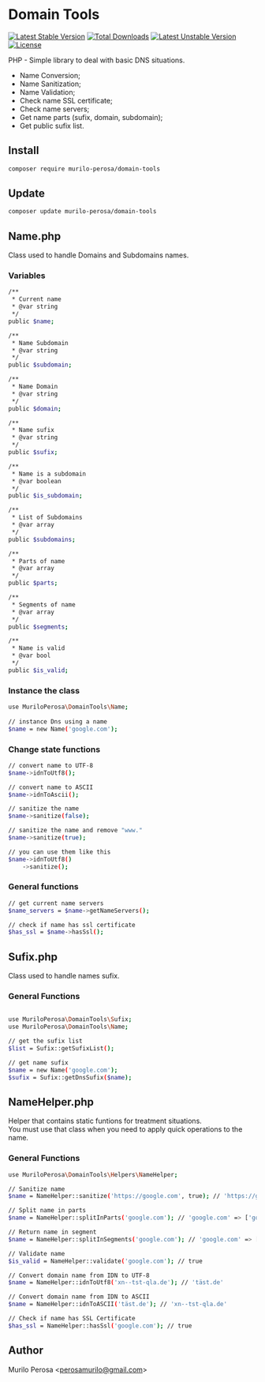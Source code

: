 # Domain Tools

[![Latest Stable Version](https://poser.pugx.org/murilo-perosa/domain-tools/v)](//packagist.org/packages/murilo-perosa/domain-tools) [![Total Downloads](https://poser.pugx.org/murilo-perosa/domain-tools/downloads)](//packagist.org/packages/murilo-perosa/domain-tools) [![Latest Unstable Version](https://poser.pugx.org/murilo-perosa/domain-tools/v/unstable)](//packagist.org/packages/murilo-perosa/domain-tools) [![License](https://poser.pugx.org/murilo-perosa/domain-tools/license)](//packagist.org/packages/murilo-perosa/domain-tools)


PHP - Simple library to deal with basic DNS situations.

- Name Conversion;
- Name Sanitization;
- Name Validation;
- Check name SSL certificate;
- Check name servers;
- Get name parts (sufix, domain, subdomain);
- Get public sufix list.
## Install
```sh
composer require murilo-perosa/domain-tools
```

## Update

```sh
composer update murilo-perosa/domain-tools
```

## Name.php

Class used to handle Domains and Subdomains names.


### Variables

```sh
/**
 * Current name
 * @var string
 */
public $name;

/**
 * Name Subdomain
 * @var string
 */
public $subdomain;

/**
 * Name Domain
 * @var string
 */
public $domain;

/**
 * Name sufix
 * @var string
 */
public $sufix;

/**
 * Name is a subdomain
 * @var boolean
 */
public $is_subdomain;

/**
 * List of Subdomains
 * @var array
 */
public $subdomains;

/**
 * Parts of name 
 * @var array
 */
public $parts;

/**
 * Segments of name 
 * @var array
 */
public $segments;

/**
 * Name is valid 
 * @var bool
 */
public $is_valid;
```

### Instance the class

```sh
use MuriloPerosa\DomainTools\Name;
 
// instance Dns using a name
$name = new Name('google.com');
```

### Change state functions

```sh
// convert name to UTF-8
$name->idnToUtf8();

// convert name to ASCII
$name->idnToAscii();

// sanitize the name
$name->sanitize(false);

// sanitize the name and remove "www."
$name->sanitize(true);

// you can use them like this
$name->idnToUtf8()
    ->sanitize();
```

### General functions

```sh
// get current name servers
$name_servers = $name->getNameServers();

// check if name has ssl certificate
$has_ssl = $name->hasSsl();
```

## Sufix.php

Class used to handle names sufix. 

### General Functions

```sh

use MuriloPerosa\DomainTools\Sufix;
use MuriloPerosa\DomainTools\Name;

// get the sufix list
$list = Sufix::getSufixList();

// get name sufix
$name = new Name('google.com');
$sufix = Sufix::getDnsSufix($name);
```

## NameHelper.php

Helper that contains static funtions for treatment situations. <br/>
You must use that class when you need to apply quick operations to the name.  

### General Functions
```sh
use MuriloPerosa\DomainTools\Helpers\NameHelper;

// Sanitize name
$name = NameHelper::sanitize('https://google.com', true); // 'https://google.com' => 'google.com'

// Split name in parts
$name = NameHelper::splitInParts('google.com'); // 'google.com' => ['google', 'com']

// Return name in segment
$name = NameHelper::splitInSegments('google.com'); // 'google.com' => ['com', 'google.com']

// Validate name
$is_valid = NameHelper::validate('google.com'); // true

// Convert domain name from IDN to UTF-8
$name = NameHelper::idnToUtf8('xn--tst-qla.de'); // 'täst.de'

// Convert domain name from IDN to ASCII
$name = NameHelper::idnToASCII('täst.de'); // 'xn--tst-qla.de'

// Check if name has SSL Certificate
$has_ssl = NameHelper::hasSsl('google.com'); // true

```

## Author
Murilo Perosa  <<perosamurilo@gmail.com>><br/>

